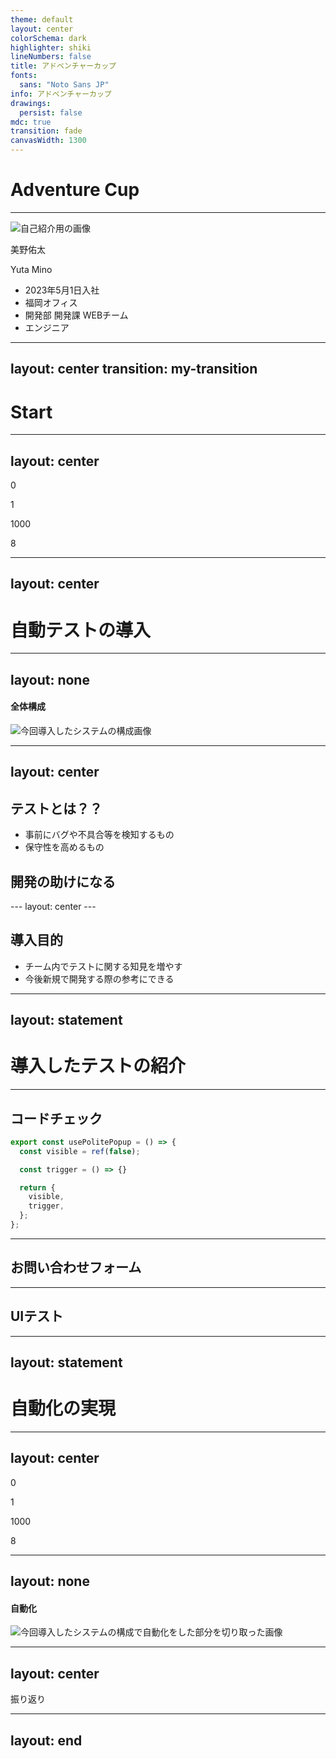 ```yaml
---
theme: default
layout: center
colorSchema: dark
highlighter: shiki
lineNumbers: false
title: アドベンチャーカップ
fonts:
  sans: "Noto Sans JP"
info: アドベンチャーカップ
drawings:
  persist: false
mdc: true
transition: fade
canvasWidth: 1300
---
```


<h1>Adventure Cup</h1>

---

<div class="slidev-layout two-columns w-full h-full grid grid-cols-2 items-center">
  <div class="pl-30">
    <img src="/images/intro.png" class="rounded-full w-80 h-80" alt="自己紹介用の画像" />
  </div>

  <div class="flex flex-col justify-between">
    <div class="mb-4">
      <p class="text-5xl font-bold pb-2">美野佑太</p>
      <p class="mb-2">Yuta Mino</p>
    </div>
    <ul>
      <li class="mb-1.5 list-none	">
        <carbon-login />
        <span class="ml-2">2023年5月1日入社</span>
      </li>
      <li class="mb-1.5 list-none	">
        <carbon-building />
        <span class="ml-2">福岡オフィス</span>
      </li>
      <li class="mb-1.5 list-none	">
        <carbon-events-alt />
        <span class="ml-2">開発部 開発課 WEBチーム</span>
      </li>
      <li class="mb-1.5 list-none	">
        <carbon-laptop />
        <span class="ml-2">エンジニア</span>
      </li>
    </ul>
  </div>
</div>

---
layout: center
transition: my-transition
---

<h1>Start</h1>

<style>
.my-transition-enter-active,
.my-transition-leave-active {
  transition: opacity 5s ease;
}

.my-transition-enter-from,
.my-transition-leave-to {
  opacity: 0;
}
</style>

---
layout: center
---

<div class="flex justify-center mb-20" :class="{ active: $clicks === 1 }">
  <div class="text-center flex items-center">
    <p class="text-7xl font-bold">0</p>
  </div>

  <div class="slidev-vclick-target flex ml-10">
    <mdi-arrow-right-bold class="h-30 w-30" />
    <div class="flex flex-col justify-center ml-10">
      <p class="text-9xl font-bold text-red-300">1</p>
    </div>
  </div>
</div>

<div class="flex justify-center mb-20 mr-30" v-click-hide>
  <div class="text-center flex items-center">
    <p class="text-7xl font-bold">1000</p>
  </div>

  <div class="slidev-vclick-target flex ml-10">
    <mdi-arrow-right-bold class="h-30 w-30" />
    <div class="flex flex-col justify-center ml-10">
      <p class="text-9xl font-bold text-red-300">8</p>
    </div>
  </div>
</div>

<style>
.slidev-vclick-target {
  transition: all 500ms ease;
}

.slidev-vclick-hidden {
  display: none;
}
</style>

---
layout: center
---

<h1>自動テストの導入</h1>

---
layout: none
---

<h4 class="font-bold mb-5">全体構成</h4>

<img src="/images/composition.png" class="block aspect-auto h-4/5" alt="今回導入したシステムの構成画像" />

---
layout: center
---

<h2 class="text-center font-bold">テストとは？？</h2>

<ul class="mt-20">
  <li v-click class="pb-4 text-2xl">事前にバグや不具合等を検知するもの</li>
  <li v-click class="text-2xl">保守性を高めるもの</li>
</ul>

<div class="text-center my-10">
  <mdi-arrow-down-bold v-click class="h-30 w-30" />
</div>

<h2 v-click class="text-center font-bold">開発の助けになる</h2>
---
layout: center
---

<h2 class="text-center font-bold">導入目的</h2>

<ul class="mt-20">
  <li v-click class="pb-4 text-2xl">チーム内でテストに関する知見を増やす</li>
  <li v-click class="pb-4 text-2xl">今後新規で開発する際の参考にできる</li>
</ul>

---
layout: statement
---

# 導入したテストの紹介

---

<h2 class="text-center font-bold mb-10">コードチェック</h2>

```ts {1,10|2|4|6-9}
export const usePolitePopup = () => {
  const visible = ref(false);

  const trigger = () => {}

  return {
    visible,
    trigger,
  };
};
```

---

<h2 class="text-center font-bold">お問い合わせフォーム</h2>

---

<h2 class="text-center font-bold">UIテスト</h2>

---
layout: statement
---

# 自動化の実現


---
layout: center
---

<div class="flex justify-center mb-20" v-click-hide>
  <div class="text-center flex items-center">
    <p class="text-7xl font-bold">0</p>
  </div>

  <div class="slidev-vclick-target flex ml-10">
    <mdi-arrow-right-bold class="h-30 w-30" />
    <div class="flex flex-col justify-center ml-10">
      <p class="text-9xl font-bold text-red-300">1</p>
    </div>
  </div>
</div>

<div class="flex justify-center mb-20 mr-30" :class="{ active: $clicks === 1 }">
  <div class="text-center flex items-center">
    <p class="text-7xl font-bold">1000</p>
  </div>

  <div class="slidev-vclick-target flex ml-10">
    <mdi-arrow-right-bold class="h-30 w-30" />
    <div class="flex flex-col justify-center ml-10">
      <p class="text-9xl font-bold text-red-300">8</p>
    </div>
  </div>
</div>

<style>
.slidev-vclick-target {
  transition: all 500ms ease;
}

.slidev-vclick-hidden {
  display: none;
}
</style>

---
layout: none
---

<h4 class="font-bold mb-5">自動化</h4>

<img src="/images/composition-auto.png" class="block aspect-auto h-4/5" alt="今回導入したシステムの構成で自動化をした部分を切り取った画像" />


---
layout: center
---

振り返り


---
layout: end
---
